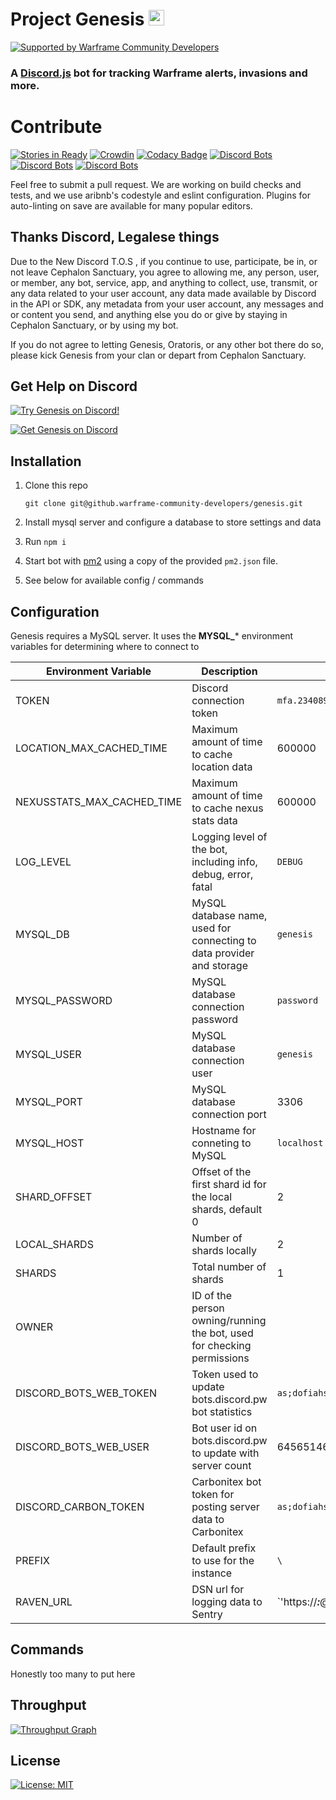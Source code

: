 # Project Genesis <img src="src/resources/genesis-vector-cyan.png" height="25" width="25" alt="Genesis Avatar"/>

[![Supported by Warframe Community Developers](https://raw.githubusercontent.com/WFCD/banner/master/banner.png)](https://github.com/WFCD "Supported by Warframe Community Developers")
### A [Discord.js](http://discord.js.org) bot for tracking Warframe alerts, invasions and more. 

# Contribute

[![Stories in Ready](https://badge.waffle.io/wfcd/genesis.png?label=ready&title=Ready)](http://waffle.io/wfcd/genesis) 
[![Crowdin](https://d322cqt584bo4o.cloudfront.net/genesis-discord/localized.svg)](https://crowdin.com/project/genesis-discord) 
[![Codacy Badge](https://api.codacy.com/project/badge/Grade/2e0ada11fe724aaea15f5fdb97eaf781)](https://www.codacy.com/app/aliasfalse/genesis?utm_source=github.com&amp;utm_medium=referral&amp;utm_content=WFCD/genesis&amp;utm_campaign=Badge_Grade) 
[![Discord Bots](https://discordbots.org/api/widget/status/123591822579597315.png)](https://discordbots.org/bot/123591822579597315?utm_source=widget) 
[![Discord Bots](https://discordbots.org/api/widget/servers/123591822579597315.png)](https://discordbots.org/bot/123591822579597315?utm_source=widget) 
[![Discord Bots](https://discordbots.org/api/widget/lib/123591822579597315.png)](https://discordbots.org/bot/123591822579597315?utm_source=widget)

Feel free to submit a pull request. We are working on build checks and tests, and we use aribnb's codestyle and eslint configuration. Plugins for auto-linting on save are available for many popular editors.


## Thanks Discord, Legalese things

Due to the New Discord T.O.S , if you continue to use, participate, be in, or not leave Cephalon Sanctuary, you agree to allowing me, any person, user, or member, any bot, service, app, and anything to collect, use, transmit, or any data related to your user account, any data made available by Discord in the API or SDK, any metadata from your user account, any messages and or content you send, and anything else you do or give by staying in Cephalon Sanctuary, or by using my bot.

If you do not agree to letting Genesis, Oratoris, or any other bot there do so, please kick Genesis from your clan or depart from Cephalon Sanctuary.

## Get Help on Discord

[![Try Genesis on Discord!](https://discordapp.com/api/guilds/146691885363232769/embed.png?style=banner2)](https://discord.gg/DuFunUv "Try Genesis on Discord!")

[![Get Genesis on Discord](src/resources/ceph-gen-banner.png)](https://bot.discord.io/genesis "Add Cephalon Genesis to your Server!")


## Installation

1. Clone this repo

    ```
    git clone git@github.warframe-community-developers/genesis.git
    ```
1. Install mysql server and configure a database to store settings and data

1. Run `npm i`

1. Start bot with [pm2](http://pm2.keymetrics.io/) using a copy of the provided `pm2.json` file.

1. See below for available config / commands

## Configuration

Genesis requires a MySQL server. It uses the **MYSQL_*** environment variables for determining where to connect to

Environment Variable | Description | Example | Default
--- | --- | --- | ---
TOKEN | Discord connection token | `mfa.234089sdfasdf20dfada,f.asd` | N\A
LOCATION_MAX_CACHED_TIME | Maximum amount of time to cache location data | 600000 | 60000
NEXUSSTATS_MAX_CACHED_TIME | Maximum amount of time to cache nexus stats data | 600000 | 60000
LOG_LEVEL | Logging level of the bot, including info, debug, error, fatal | `DEBUG` | `ERROR`
MYSQL_DB | MySQL database name, used for connecting to data provider and storage | `genesis` | `genesis`
MYSQL_PASSWORD | MySQL database connection password | `password` | N\A
MYSQL_USER | MySQL database connection user | `genesis` | `genesis`
MYSQL_PORT | MySQL database connection port | 3306 | 3306
MYSQL_HOST | Hostname for conneting to MySQL | `localhost` | `localhost`
SHARD_OFFSET | Offset of the first shard id for the local shards, default 0 | 2 | 0
LOCAL_SHARDS | Number of shards locally | 2 | 1
SHARDS | Total number of shards | 1 | 1
OWNER | ID of the person owning/running the bot, used for checking permissions
DISCORD_BOTS_WEB_TOKEN | Token used to update bots.discord.pw bot statistics | `as;dofiahsdf` | N\A
DISCORD_BOTS_WEB_USER | Bot user id on bots.discord.pw to update with server count | 6456514654966321321 | N\A
DISCORD_CARBON_TOKEN | Carbonitex bot token for posting server data to Carbonitex | `as;dofiahsdf` | N\A
PREFIX | Default prefix to use for the instance | `\` | `\`
RAVEN_URL | DSN url for logging data  to Sentry | `'https://***:***@sentry.io/***' | N\A

## Commands

Honestly too many to put here


## Throughput

[![Throughput Graph](https://graphs.waffle.io/aliasfalse/genesis/throughput.svg)](https://waffle.io/aliasfalse/genesis/metrics/throughput)


## License

[![License: MIT](https://img.shields.io/badge/License-MIT-yellow.svg)](https://opensource.org/licenses/MIT)
